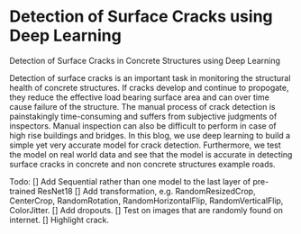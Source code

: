 # Detection of Surface Cracks using Deep Learning
Detection of Surface Cracks in Concrete Structures using Deep Learning

Detection of surface cracks is an important task in monitoring the structural health of concrete structures. 
If cracks develop and continue to propogate, they reduce the effective load bearing surface area and can over time cause failure of the structure. 
The manual process of crack detection is painstakingly time-consuming and suffers from subjective judgments of inspectors. 
Manual inspection can also be difficult to perform in case of high rise buildings and bridges. In this blog, we use deep learning to build a simple yet very accurate model for crack detection. 
Furthermore, we test the model on real world data and see that the model is accurate in detecting surface cracks in concrete and non concrete structures example roads. 

Todo:
[] Add Sequential rather than one model to the last layer of pre-trained ResNet18
[] Add transformation, e.g. RandomResizedCrop, CenterCrop, RandomRotation, RandomHorizontalFlip, RandomVerticalFlip, ColorJitter.
[] Add dropouts.
[] Test on images that are randomly found on internet.
[] Highlight crack.
